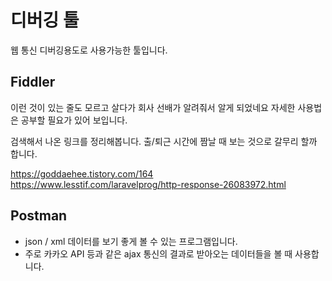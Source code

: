# 디버깅 툴
웹 통신 디버깅용도로 사용가능한 툴입니다.


## Fiddler
이런 것이 있는 줄도 모르고 살다가 회사 선배가 알려줘서 알게 되었네요
자세한 사용법은 공부할 필요가 있어 보입니다. 

검색해서 나온 링크를 정리해봅니다.
출/퇴근 시간에 짬날 때 보는 것으로 갈무리 할까 합니다. 

https://goddaehee.tistory.com/164
https://www.lesstif.com/laravelprog/http-response-26083972.html

## Postman
- json / xml 데이터를 보기 좋게 볼 수 있는 프로그램입니다. 
- 주로 카카오 API 등과 같은 ajax 통신의 결과로 받아오는 데이터들을 볼 때 사용합니다. 
